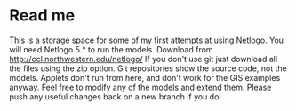 Read me
========================================================

This is a storage space for some of my first attempts at using Netlogo.
You will need Netlogo 5.* to run the models.
Download from
http://ccl.northwestern.edu/netlogo/
If you don't use git just download all the files using the zip option. Git repositories show the source code, not the models.
Applets don't run from here, and don't work for the GIS examples anyway.
Feel free to modify any of the models and extend them. Please push any useful changes back on a new branch if you do!